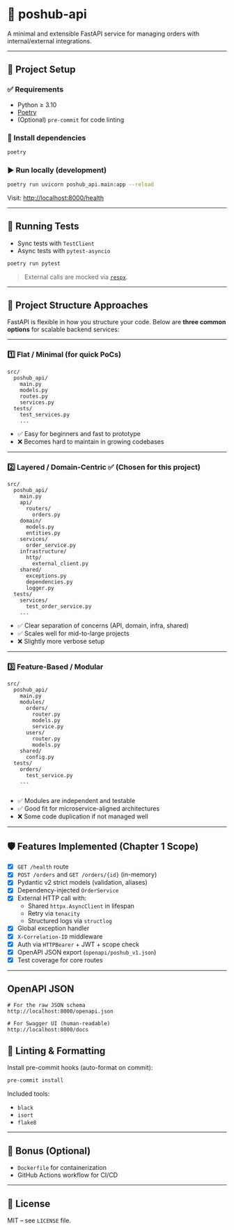 # 🚀 poshub-api

A minimal and extensible FastAPI service for managing orders with internal/external integrations.

---

## 🧰 Project Setup

### ✅ Requirements

- Python ≥ 3.10
- [Poetry](https://python-poetry.org/docs/#installation)
- (Optional) `pre-commit` for code linting

### 🔧 Install dependencies

```bash
poetry 
```

### ▶️ Run locally (development)

```bash
poetry run uvicorn poshub_api.main:app --reload
```

Visit: [http://localhost:8000/health](http://localhost:8000/health)

---

## 🧪 Running Tests

- Sync tests with `TestClient`
- Async tests with `pytest-asyncio`

```bash
poetry run pytest
```

> External calls are mocked via [`respx`](https://github.com/lundberg/respx).

---

## 📁 Project Structure Approaches

FastAPI is flexible in how you structure your code. Below are **three common options** for scalable backend services:

---

### 1️⃣ Flat / Minimal (for quick PoCs)

```
src/
  poshub_api/
    main.py
    models.py
    routes.py
    services.py
  tests/
    test_services.py
    ...
```

- ✅ Easy for beginners and fast to prototype  
- ❌ Becomes hard to maintain in growing codebases

---

### 2️⃣ Layered / Domain-Centric ✅ (Chosen for this project)

```
src/
  poshub_api/
    main.py
    api/
      routers/
        orders.py
    domain/
      models.py
      entities.py
    services/
      order_service.py
    infrastructure/
      http/
        external_client.py
    shared/
      exceptions.py
      dependencies.py
      logger.py
  tests/
    services/
      test_order_service.py
    ...
```

- ✅ Clear separation of concerns (API, domain, infra, shared)  
- ✅ Scales well for mid-to-large projects  
- ❌ Slightly more verbose setup

---

### 3️⃣ Feature-Based / Modular

```
src/
  poshub_api/
    main.py
    modules/
      orders/
        router.py
        models.py
        service.py
      users/
        router.py
        models.py
    shared/
      config.py
  tests/
    orders/
      test_service.py
    ...
      
```

- ✅ Modules are independent and testable  
- ✅ Good fit for microservice-aligned architectures  
- ❌ Some code duplication if not managed well

---

## 🛡️ Features Implemented (Chapter 1 Scope)

- [x] `GET /health` route
- [x] `POST /orders` and `GET /orders/{id}` (in-memory)
- [x] Pydantic v2 strict models (validation, aliases)
- [x] Dependency-injected `OrderService`
- [x] External HTTP call with:
  - Shared `httpx.AsyncClient` in lifespan
  - Retry via `tenacity`
  - Structured logs via `structlog`
- [x] Global exception handler
- [x] `X-Correlation-ID` middleware
- [x] Auth via `HTTPBearer` + JWT + scope check
- [x] OpenAPI JSON export (`openapi/poshub_v1.json`)
- [x] Test coverage for core routes

---

## OpenAPI JSON

```clickhouse
# For the raw JSON schema
http://localhost:8000/openapi.json
```

```clickhouse
# For Swagger UI (human-readable)
http://localhost:8000/docs
```

## 🧹 Linting & Formatting

Install pre-commit hooks (auto-format on commit):

```bash
pre-commit install
```

Included tools:
- `black`
- `isort`
- `flake8`

---

## 🐳 Bonus (Optional)

- `Dockerfile` for containerization
- GitHub Actions workflow for CI/CD

---

## 📄 License

MIT – see `LICENSE` file.
